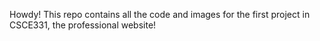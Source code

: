 Howdy! This repo contains all the code and images for the first project in CSCE331, the professional website!